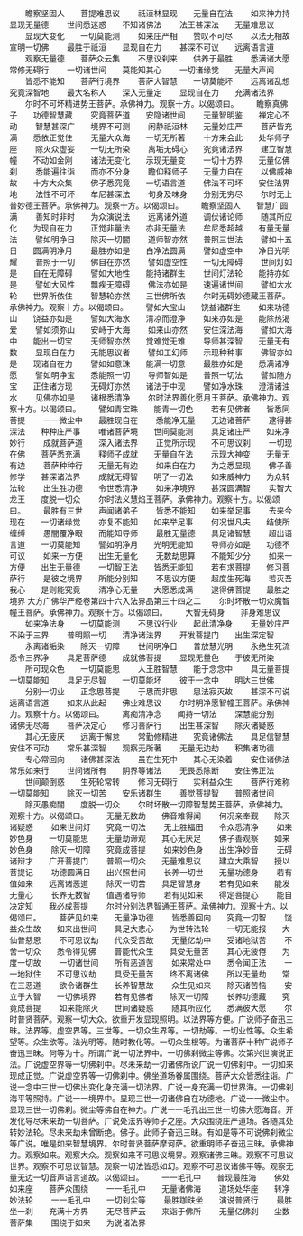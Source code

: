 <!-- { "loadSidebar": true } -->
　　瞻察坚固人　　菩提难思议
　　祇洹林显现　　无量自在法
　　如来神力持　　显现无量德
　　世间悉迷惑　　不知诸佛法
　　法王甚深法　　无量难思议
　　显现大变化　　一切莫能测
　　如来庄严相　　赞叹不可尽
　　以法无相故　　宣明一切佛
　　最胜于祇洹　　显现自在力
　　甚深不可议　　远离语言道
　　观察无量德　　菩萨众云集
　　不思议刹来　　供养于最胜
　　悉满诸大愿　　常修无碍行
　　一切诸世间　　莫能知其心
　　一切诸缘觉　　无量大声闻
　　皆悉不能知　　菩萨行境界
　　菩萨大智慧　　一切莫能坏
　　远离诸乱想　　究竟深智地
　　最大名称人　　深入无量定
　　显现自在力　　充满诸法界
　　尔时不可坏精进势王菩萨。承佛神力。观察十方。以偈颂曰。
　　瞻察真佛子　　功德智慧藏
　　究竟菩萨道　　安隐诸世间
　　无量智明鉴　　禅定心不动
　　智慧甚深广　　境界不可测
　　闲静祇洹林　　无量妙庄严
　　菩萨皆充满　　悉依正觉住
　　无量大众海　　一切无所著
　　十方来会此　　处华师子座
　　除灭众虚妄　　一切无所染
　　离垢无碍心　　究竟诸法界
　　建立智慧幢　　不动如金刚
　　诸法无变化　　示现无量变
　　一切十方界　　无量亿佛刹
　　悉能遍往诣　　而亦不分身
　　瞻仰释师子　　无量力自在
　　以佛威神故　　十方大众集
　　佛子悉究竟　　一切语言道
　　佛法不可坏　　安住法界地
　　法性不可坏　　牟尼甚深法
　　句身及味身　　分别无穷尽
　　尔时无上普妙德王菩萨。承佛神力。观察十方。以偈颂曰。
　　瞻察坚固人　　智慧广圆满
　　善知时非时　　为众演说法
　　远离诸外道　　调伏诸论师
　　随其所应化　　为现自在力
　　正觉非量法　　亦非无量法
　　牟尼悉超越　　有量无量法
　　譬如明净日　　除灭一切闇
　　道师智亦然　　普照三世法
　　譬如十五日　　圆满明净月
　　最胜亦如是　　白净法圆满
　　譬如虚空中　　净日光明耀
　　普照于一切　　佛自在亦然
　　譬如虚空性　　一切无障碍
　　世间灯如是　　自在无障碍
　　譬如大地性　　能持诸群生
　　世间灯法轮　　能持亦如是
　　譬如大风性　　飘疾无障碍
　　佛法亦如是　　速遍诸世间
　　譬如大水轮　　世界所依住
　　智慧轮亦然　　三世佛所依
　　尔时无碍妙德藏王菩萨。承佛神力。观察十方。以偈颂曰。
　　譬如大宝山　　饶益诸群生
　　如来功德山　　饶益亦如是
　　譬如大海水　　清凉而澄净
　　如来亦如是　　能除热渴爱
　　譬如须弥山　　安峙于大海
　　如来山亦然　　安住深法海
　　譬如大海中　　能出一切宝
　　无师智亦然　　觉难觉无难
　　导师甚深智　　无量无有数
　　显现自在力　　无能思议者
　　譬如工幻师　　示现种种事
　　佛智亦如是　　现诸自在力
　　譬如如意珠　　能满一切意
　　最胜亦如是　　悉满诸净愿
　　譬如明净宝　　悉能照一切
　　导师智如是　　普照一切法
　　譬如随方宝　　正住诸方现
　　无碍灯亦然　　诸法于中现
　　譬如净水珠　　澄清诸浊水
　　见佛亦如是　　诸根悉清净
　　尔时法界善化愿月王菩萨。承佛神力。观察十方。以偈颂曰。
　　譬如青宝珠　　能青一切色
　　若有见佛者　　皆悉同菩提
　　一一微尘中　　最胜现自在
　　悉能净无量　　无边诸菩萨
　　逮得甚深法　　种种庄严事
　　唯诸菩萨境　　世间莫能测
　　具足诸庄严　　如来净妙行
　　成就菩萨道　　深入诸法界
　　正觉所示现　　不可思议刹
　　一切现在佛　　菩萨悉充满
　　释师子成就　　无量自在法
　　示现大神变　　无量无有边
　　菩萨种种行　　无量无有边
　　如来自在力　　为之悉显现
　　佛子善修学　　甚深诸法界
　　成就无碍智　　明了一切法
　　如来威神力　　为众转法轮
　　出生胜功德　　令世悉清净
　　如来净境界　　甚深圆满智
　　实智大龙王　　度脱一切众
　　尔时法义慧焰王菩萨。承佛神力。观察十方。以偈颂曰。
　　最胜有三世　　声闻诸弟子
　　皆悉不能知　　如来举足事
　　去来今现在　　一切诸缘觉
　　亦复不能知　　如来举足事
　　何况世凡夫　　结使所缠缚
　　愚闇覆净眼　　而能知导师
　　最胜无量德　　具足诸智慧
　　超出语言道　　一切莫能知
　　譬如明净月　　光明无能知
　　导师亦如是　　功德不可议
　　如来一方便　　出生无量化
　　无数劫思算　　不能知少分
　　如来一方便　　出生无量德
　　一切智正法　　皆悉无能知
　　若有求菩提　　修习菩萨行
　　是彼之境界　　所能分别知
　　不思议方便　　超度生死海
　　若灭吾我心　　是则能究竟
　　清净心无量　　大愿悉成满
　　逮得佛菩提　　最胜之境界
大方广佛华严经卷第四十六入法界品第三十四之二
　　尔时坏散一切众魔智幢王菩萨。承佛神力。观察十方。以偈颂曰。
　　大智无碍身　　非身难思议
　　如来净法身　　一切莫能测
　　不思议行业　　起此清净身
　　无量妙庄严　　不染于三界
　　普明照一切　　清净诸法界
　　开发菩提门　　出生深定智
　　永离诸垢染　　除灭一切障
　　世间明净日　　普放慧光明
　　永绝生死流　　悉令三界净
　　具足菩萨德　　成就佛菩提
　　显现无量色　　于彼无所染
　　所可现众色　　一切莫能思
　　人王胜智慧　　能于念念中
　　具无量菩提　　一切莫能知
　　具足无尽智　　一切莫能坏
　　彼于一念中　　明达三世佛
　　分别一切业　　正念思菩提
　　于思而非思　　思法寂灭故
　　甚深不可说　　远离语言道
　　如来从此起　　佛业难思议
　　尔时明净愿智幢王菩萨。承佛神力。观察十方。以偈颂曰。
　　离痴清净念　　闻持一切法
　　深慧能分别　　诸佛无尽海
　　菩萨决定心　　修习菩萨行
　　出生甚深智　　除灭诸疑惑
　　其心无疲厌　　远离于懈怠
　　常勤修精进　　究竟诸佛法
　　具足信智慧　　安住不可动
　　常乐甚深智　　观察无所著
　　无量无边劫　　积集诸功德
　　专心常回向　　诸佛甚深法
　　虽在生死中　　其心无染着
　　安住诸佛法　　常乐如来行
　　世间诸所有　　阴界等诸法
　　无畏悉除断　　安住佛正法
　　世间颠倒惑　　生死轮常转
　　修习无碍行　　实利益众生
　　菩萨行难称　　一切莫能知
　　除灭一切苦　　安乐诸群生
　　善觉菩提智　　普照诸世间
　　除灭愚痴闇　　度脱一切众
　　尔时坏散一切障智慧势王菩萨。承佛神力。观察十方。以偈颂曰。
　　无量无数劫　　佛音难得闻
　　何况亲奉觐　　除灭诸疑惑
　　如来世间灯　　究竟一切法
　　无上胜福田　　令众悉清净
　　如来妙色身　　一切莫能思
　　无量劫谛观　　其心无厌足
　　佛子善观察　　如来妙色身
　　除灭一切障　　究竟成菩提
　　如来妙色身　　出生净妙音
　　无碍诸辩才　　广开菩提门
　　普照一切众　　无量难思议
　　建立大乘智　　授以菩提记
　　功德圆满日　　出兴照世间
　　长养一切世　　无量功德身
　　若有值如来　　远离诸恶道
　　除灭一切苦　　具足智慧身
　　若有见如来　　能发无量心
　　长养无数智　　值遇诸导师
　　若有见如来　　得定菩提心
　　能自决定知　　我必成菩提
　　尔时分别法界智通王菩萨。承佛神力。观察十方。以偈颂曰。
　　菩萨见如来　　无量净功德
　　皆悉善回向　　究竟一切智
　　饶益众生故　　如来出世间
　　具足大悲心　　为世转法轮
　　一切无能报　　大仙普慈恩
　　不可思议劫　　代众受苦故
　　无量亿劫中　　受诸地狱苦
　　不舍一切众　　悉令得见佛
　　普能代众生　　具受无量苦
　　其心无疲倦　　为度一切故
　　一切诸世间　　所有恶道苦
　　如来常处中　　悉令闻正法
　　一一地狱住　　不可思议劫
　　具受无量苦　　终不离诸佛
　　所以无量劫　　常在三恶道
　　欲令诸群生　　长养智慧故
　　众生见如来　　除灭诸苦恼
　　安立于大智　　一切佛境界
　　若有见佛者　　除灭一切障
　　长养功德藏　　究竟成菩提
　　如来能除灭　　世间诸疑惑
　　随其所应化　　悉满彼大愿
　　尔时普贤菩萨。观察一切大众。欲重开发显现照明。以法界等方便。广说师子奋迅三昧。法界等。虚空界等。三世等。一切众生界等。一切劫等。一切业性等。众生希望等。众生欲等。法光明等。随时教化等。一切众生根等。为诸菩萨十种广说师子奋迅三昧。何等为十。所谓广说一切法界中。一切佛刹微尘等佛。次第兴世演说正法。广说虚空界等一切佛刹中。尽未来劫一切诸佛所说广说一切佛刹中。一切如来现成正觉。广说虚空界等一切佛刹中。佛坐道场眷属围绕。菩萨大众皆悉往诣。广说一念中三世一切佛出变化身充满一切法界。广说一身充满一切世界海。一切佛刹海平等照持。广说一一境界中。显现三世一切诸佛自在功德地。广说一一微尘中。显现三世一切佛刹。微尘等佛自在神力。广说一一毛孔出三世一切佛大愿海音。开发化导尽未来劫一切菩萨。广说处法界等师子之座。大众围绕庄严道场。各随其处转妙法轮。尽未来劫未曾断绝。佛子。此师子奋迅三昧。有如是等不可说佛刹微尘等广说。唯是如来智慧境界。尔时普贤菩萨摩诃萨。欲重明师子奋迅三昧。承佛神力。观察如来。观察大众。观察如来不可思议境界。观察诸佛三昧。观察不可思议世界。观察不可思议智慧。观察一切法皆悉如幻。观察不可思议诸佛平等。观察无量无边一切音声语言道故。以偈颂曰。
　　一一毛孔中　　普现最胜海
　　佛处如来座　　菩萨众围绕
　　一一毛孔中　　无量诸佛海
　　道场处华座　　转净妙法轮
　　一一毛孔中　　一切刹尘等
　　最胜跏趺坐　　演说普贤行
　　最胜坐一刹　　充满十方界
　　无尽菩萨云　　来诣于佛所
　　无量亿佛刹　　尘数菩萨集
　　围绕于如来　　为说诸法界
